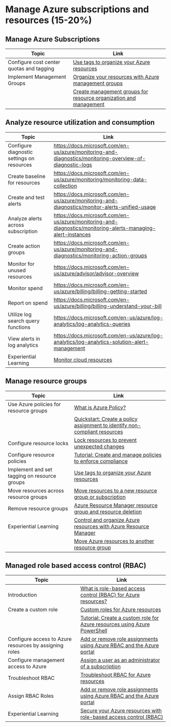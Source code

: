 # Manage Azure subscriptions and resources (15-20%)

## Manage Azure Subscriptions

| Topic | Link |
| - | - |
|Configure cost center quotas and tagging| [Use tags to organize your Azure resources](<https://docs.microsoft.com/en-us/azure/azure-resource-manager/management/tag-resources>)
|Implement Management Groups|[Organize your resources with Azure management groups](<https://docs.microsoft.com/en-us/azure/governance/management-groups/overview>)
| |[Create management groups for resource organization and management](<https://docs.microsoft.com/en-us/azure/governance/management-groups/create>)

## Analyze resource utilization and consumption

| Topic | Link |
| - | - |
|Configure diagnostic settings on resources | <https://docs.microsoft.com/en-us/azure/monitoring-and-diagnostics/monitoring-overview-of-diagnostic-logs>
|Create baseline for resources |<https://docs.microsoft.com/en-us/azure/monitoring/monitoring-data-collection>
|Create and test alerts |<https://docs.microsoft.com/en-us/azure/monitoring-and-diagnostics/monitor-alerts-unified-usage>
|Analyze alerts across subscription|<https://docs.microsoft.com/en-us/azure/monitoring-and-diagnostics/monitoring-alerts-managing-alert-instances>
|Create action groups|<https://docs.microsoft.com/en-us/azure/monitoring-and-diagnostics/monitoring-action-groups>
Monitor for unused resources | <https://docs.microsoft.com/en-us/azure/advisor/advisor-overview>
Monitor spend | <https://docs.microsoft.com/en-us/azure/billing/billing-getting-started>
|Report on spend | <https://docs.microsoft.com/en-us/azure/billing/billing-understand-your-bill>
|Utilize log search query functions | <https://docs.microsoft.com/en-us/azure/log-analytics/log-analytics-queries>
|View alerts in log analytics | <https://docs.microsoft.com/en-us/azure/log-analytics/log-analytics-solution-alert-management>
|Experiential Learning |[Monitor cloud resources](https://docs.microsoft.com/en-us/learn/modules/cmu-monitor-cloud-resources/)

## Manage resource groups

| Topic | Link |
| - | - |
|Use Azure policies for resource groups|[What is Azure Policy?](<https://docs.microsoft.com/en-us/azure/governance/policy/overview>)
| |[Quickstart: Create a policy assignment to identify non-compliant resources](<https://docs.microsoft.com/en-us/azure/governance/policy/assign-policy-portal>)
|Configure resource locks|[Lock resources to prevent unexpected changes](<https://docs.microsoft.com/en-us/azure/azure-resource-manager/management/lock-resources>)
|Configure resource policies|[Tutorial: Create and manage policies to enforce compliance](<https://docs.microsoft.com/en-us/azure/governance/policy/tutorials/create-and-manage>)
|Implement and set tagging on resource groups|[Use tags to organize your Azure resources](<https://docs.microsoft.com/en-us/azure/azure-resource-manager/management/tag-resources>)
|Move resources across resource groups|[Move resources to a new resource group or subscription](<https://docs.microsoft.com/en-us/azure/azure-resource-manager/management/move-resource-group-and-subscription>)
|Remove resource groups|[Azure Resource Manager resource group and resource deletion](<https://docs.microsoft.com/en-us/azure/azure-resource-manager/management/delete-resource-group?tabs=azure-powershell>)
|Experiential Learning|[Control and organize Azure resources with Azure Resource Manager](https://docs.microsoft.com/en-us/learn/modules/control-and-organize-with-azure-resource-manager/)
| |[Move Azure resources to another resource group](https://docs.microsoft.com/en-us/learn/modules/move-azure-resources-another-resource-group/)

## Managed role based access control (RBAC)

| Topic | Link |
| - | - |
|Introduction|[What is role-based access control (RBAC) for Azure resources?](https://docs.microsoft.com/en-us/azure/role-based-access-control/overview)
|Create a custom role|[Custom roles for Azure resources](https://docs.microsoft.com/en-us/azure/role-based-access-control/custom-roles)
| |[Tutorial: Create a custom role for Azure resources using Azure PowerShell](https://docs.microsoft.com/en-us/azure/role-based-access-control/tutorial-custom-role-powershell)
|Configure access to Azure resources by assigning roles|[Add or remove role assignments using Azure RBAC and the Azure portal](https://docs.microsoft.com/en-us/azure/role-based-access-control/role-assignments-portal)
|Configure management access to Azure|[Assign a user as an administrator of a subscription](https://docs.microsoft.com/en-us/azure/role-based-access-control/role-assignments-portal#assign-a-user-as-an-administrator-of-a-subscription)
|Troubleshoot RBAC|[Troubleshoot RBAC for Azure resources](https://docs.microsoft.com/en-us/azure/role-based-access-control/troubleshooting)
|Assign RBAC Roles|[Add or remove role assignments using Azure RBAC and the Azure portal](https://docs.microsoft.com/en-us/azure/role-based-access-control/role-assignments-portal)
|Experiential Learning|[Secure your Azure resources with role-based access control (RBAC)](https://docs.microsoft.com/en-us/learn/modules/secure-azure-resources-with-rbac/)
